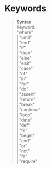 # Keywords

> **Syntax**  
> Keyword:  
> "where"  
| "until"  
| "end"  
| "if"  
| "then"  
| "else"  
| "elsif"  
| "case"  
| "of"  
| "in"  
| "for"  
| "do"  
| "assert"  
| "return"  
| "break"  
| "continue"  
| "loop"  
| "data"  
| "def"  
| "fn"  
| "begin"  
| "and"  
| "or"  
| "not"  
| "fn"  
| "require"  
